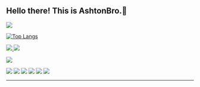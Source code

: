 <h2 align="left">
  Hello there! This is AshtonBro.👋
</h2>
<p align="left">  
  <img align=center src="https://github-readme-stats.vercel.app/api?username=AshtonBro&show_icons=true&theme=tokyonight">
</p>

[![Top Langs](https://github-readme-stats.vercel.app/api/top-langs/?username=AshtonBro&layout=compact)](https://github.com/anuraghazra/github-readme-stats)

<p align="left">
  <a href="https://github.com/AshtonBro">
    <img src="https://badges.pufler.dev/visits/AshtonBro/AshtonBro?style=flat-square&color=black&logo=github">
  </a>
  <a href="https://github.com/AshtonBro?tab=repositories">
    <img src="https://badges.pufler.dev/repos/AshtonBro?style=flat-square&color=black&logo=github">
  </a>
</p>
<p align="left">
  <a href="https://github.com/AshtonBro">
    <img src="https://img.shields.io/github/followers/AshtonBro?style=social">
  </a>
</p>
<p align="left">
  <img src="https://img.shields.io/badge/C Sharp -green"> 
  <img src="https://img.shields.io/badge/ASP.NET -lightblue"> 
  <img src="https://img.shields.io/badge/HTML5 -orange"> 
  <img src="https://img.shields.io/badge/CSS3 -blue"> 
  <img src="https://img.shields.io/badge/Javascript -yellow"> 
  <img src="https://img.shields.io/badge/Git -grey"> 
</p>
<hr>
